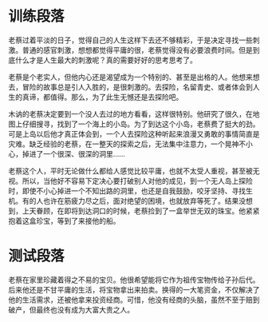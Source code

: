 # 训练段落

老蔡过着平淡的日子，觉得自己的人生这样下去还不够精彩，于是决定寻找一些刺激。普通的感官刺激，想想都觉得平庸的很，老蔡觉得没有必要浪费时间。但是到底什么才是人生最大的刺激呢？真的需要好好的思考思考了。

老蔡是个老实人，但他内心还是渴望成为一个特别的、甚至是出格的人。他想来想去，冒险的故事总是引人入胜的，是很刺激的。去探险，名留青史、或者体会到人生的真谛，都值得。那么，为了此生无憾还是去探险吧。

木讷的老蔡决定要到一个没人去过的地方看看，这样很特别。他研究了很久，在地图上仔细搜寻，找到了一个海上的小岛。为了到达这个小岛，老蔡费了挺大的劲。可是上岛以后他才真正体会到，一个人去探险这种听起来浪漫又勇敢的事情简直是灾难。缺乏经验的老蔡，在一整天的探索之后，无法集中注意力，一个晃神不小心，掉进了一个很深、很深的洞里……

老蔡这个人，平时无论做什么都给人感觉比较平庸，也就不太受人重视，甚至被无视。所以，当他好不容易下定决心要打破别人对他的成见，到一个无人岛上探险时，即使不小心掉进一个不知出路的洞里，也还是自我鼓励，咬牙坚持、寻找生机。有的人也许在筋疲力尽之后，面对绝望的困境，也就放弃等死了。结果没想到，上天眷顾，在即将到达洞口的时候，老蔡捡到了一盒举世无双的珠宝。他紧紧抱着这盒珍宝，等到了来接他的船。


# 测试段落
老蔡在家里珍藏着得之不易的宝贝。他很希望能将它作为祖传宝物传给子孙后代。后来他还是不甘平庸的生活，将宝物拿出来拍卖。换得的一大笔资金，不仅解决了他的生活需求，还被他拿来投资经商。可惜，他没有经商的头脑，虽然不至于赔到破产，但最终也没有成为大富大贵之人。
